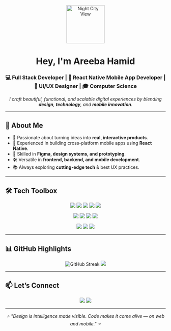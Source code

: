 <p align="center">
  <img
    src="https://media1.giphy.com/media/v1.Y2lkPTc5MGI3NjExbXIyMXU0eTFuMDBib3d1dHVyb2plcHN4ZWI5enBpYmdvYjEwd2E4cSZlcD12MV9pbnRlcm5hbF9naWZfYnlfaWQmY3Q9Zw/3IqEvVpFUMmll1h5Ri/giphy.gif"
    width="auto"
    height="120"
    alt="Night City View"
    style="max-width: 100%; object-fit: cover;">
</p>



<h1 align="center">Hey, I'm Areeba Hamid</h1>
<h3 align="center">💻 Full Stack Developer | 📱 React Native Mobile App Developer | 🎨 UI/UX Designer | 🎓 Computer Science</h3>

<p align="center">
  <em>I craft beautiful, functional, and scalable digital experiences by blending <b>design</b>, <b>technology</b>, and <b>mobile innovation</b>.</em>
</p>

---

## 🌟 About Me
- 🚀 Passionate about turning ideas into **real, interactive products**.
- 📱 Experienced in building cross-platform mobile apps using **React Native**.
- 🎨 Skilled in **Figma, design systems, and prototyping**.
- 🛠 Versatile in **frontend, backend, and mobile development**.
- 📚 Always exploring **cutting-edge tech** & best UX practices.

---

## 🛠 Tech Toolbox

<p align="center">
  <!-- Frontend -->
  <img src="https://img.shields.io/badge/-React-61DAFB?style=for-the-badge&logo=react&logoColor=black">
  <img src="https://img.shields.io/badge/-React%20Native-20232A?style=for-the-badge&logo=react&logoColor=61DAFB">
  <img src="https://img.shields.io/badge/-Next.js-000?style=for-the-badge&logo=next.js">
  <img src="https://img.shields.io/badge/-TypeScript-3178C6?style=for-the-badge&logo=typescript&logoColor=white">
  <img src="https://img.shields.io/badge/-TailwindCSS-38B2AC?style=for-the-badge&logo=tailwind-css&logoColor=white">
</p>

<p align="center">
  <!-- Backend -->
  <img src="https://img.shields.io/badge/-Node.js-339933?style=for-the-badge&logo=node.js&logoColor=white">
  <img src="https://img.shields.io/badge/-Express-000?style=for-the-badge&logo=express">
  <img src="https://img.shields.io/badge/-PostgreSQL-4169E1?style=for-the-badge&logo=postgresql&logoColor=white">
  <img src="https://img.shields.io/badge/-Three.js-black?style=for-the-badge&logo=three.js">
</p>

<p align="center">
  <!-- Tools -->
  <img src="https://img.shields.io/badge/-Figma-F24E1E?style=for-the-badge&logo=figma&logoColor=white">
  <img src="https://img.shields.io/badge/-Vercel-000?style=for-the-badge&logo=vercel&logoColor=white">
  <img src="https://img.shields.io/badge/-GitHub_Actions-2088FF?style=for-the-badge&logo=github-actions&logoColor=white">
</p>

---

## 📊 GitHub Highlights  

<p align="center">
  <img src="https://streak-stats.demolab.com?user=areebahamid&theme=tokyonight" alt="GitHub Streak" />
  <img src="https://github-readme-stats.vercel.app/api/top-langs/?username=areebahamid&layout=compact&theme=tokyonight" />
</p>

---

## 📫 Let’s Connect

<p align="center">
  <a href="https://areebahamid.vercel.app"><img src="https://img.shields.io/badge/-Portfolio-000?style=for-the-badge&logo=vercel&logoColor=white"></a>
  <a href="https://www.linkedin.com/in/areebahamid22/"><img src="https://img.shields.io/badge/-LinkedIn-0A66C2?style=for-the-badge&logo=linkedin&logoColor=white"></a>
</p>

---

<p align="center">
  <em>⭐ "Design is intelligence made visible. Code makes it come alive — on web and mobile." ⭐</em>
</p>
